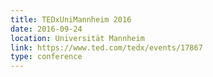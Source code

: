 ```yaml
---
title: TEDxUniMannheim 2016
date: 2016-09-24
location: Universität Mannheim
link: https://www.ted.com/tedx/events/17867
type: conference
---
```

